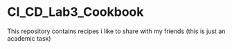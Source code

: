 # CI_CD_Lab3_Cookbook
This repository contains recipes i like to share with my friends (this is just an academic task)
